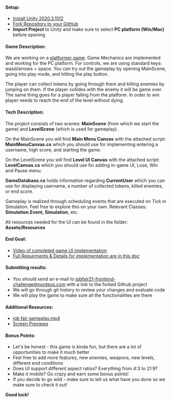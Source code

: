 <h4>Setup:</h4>

- [Install Unity 2020.3.15f2](https://unity3d.com/get-unity/download/archive)
- [Fork Repository to your GitHub](https://github.com/Nordeus/jobfair21-frontend-challange)
- **Import Project** to Unity and make sure to select **PC platform (Win/Mac)** before opening 

<h4>Game Description:</h4>

We are working on a [platformer game](https://assetstore.unity.com/packages/templates/platformer-microgame-151055). Game Mechanics are implemented and working for the PC platform. For controls, we are using standard keys: wasd/arrows + space. You can try out the gameplay by opening MainScene, going into play mode, and hitting the play button.

The player can collect tokens by going through them and killing enemies by jumping on them. If the player collides with the enemy it will be game over. The same thing goes for a player falling from the platform. In order to win player needs to reach the end of the level without dying. 

<h4>Tech Description:</h4> 

The project consists of two scenes: **MainScene** (from which we start the game) and **LevelScene** (which is used for gameplay).

On the MainScene you will find **Main Menu Canvas** with the attached script: **MainMenuCanvas.cs** which you should use for implementing entering a username, high score, and starting the game.

On the LevelScene you will find **Level UI Canvas** with the attached script: **LevelCanvas.cs** which you should use for adding in-game UI, Lose, Win and Pause menu. 

**GameDatabase.cs** holds information regarding **CurrentUser** which you can use for displaying username, a number of collected tokens, killed enemies, or end score.

Gameplay is realized through scheduling events that are executed on Tick in Simulation. Feel free to explore this on your own. Relevant Classes: **Simulation.Event<T>, Simulation**, etc. 

All resources needed for the UI can be found in the folder: **Assets/Resources**

<h4>End Goal:</h4> 

- [Video of completed game UI implementation](https://drive.google.com/file/d/1a0Sw97lHh7eRRrzLEMzPh8SWcipBAmtG/view?usp=sharing)
- [Full Requirments & Details for implementation are in this doc](https://docs.google.com/document/d/1X6sJCYW94YOW_BTJ_G9-5dqPlXWPDp-OFdcrqEkS8gM/edit)

<h4>Submitting results:</h4>

- You should send an e-mail to jobfair21-frontend-challenge@nordeus.com with a link to the forked Github project
- We will go through git history to review your changes and evaluate code
- We will play the game to make sure all the functionalities are there

<h4>Additional Resources:</h4>

- [job fair gameplay.mp4](https://drive.google.com/file/d/1a0Sw97lHh7eRRrzLEMzPh8SWcipBAmtG/view?usp=sharing)
- [Screen Previews](https://drive.google.com/drive/folders/175QLrnE8aIzhR2NF0tb64Ec8NFekZrkc?usp=sharing)

<h4>Bonus Points:</h4>

- Let's be honest - this game is kinda fun, but there are a lot of opportunities to make it much better
- Feel free to add more features, new enemies, weapons, new levels, different end conditions
- Does UI support different aspect ratios? Everything from 4:3 to 21:9? 
- Make it mobile? Go crazy and earn some bonus points! 
- If you decide to go wild - make sure to tell us what have you done so we make sure to check it out! 


**Good luck!**



